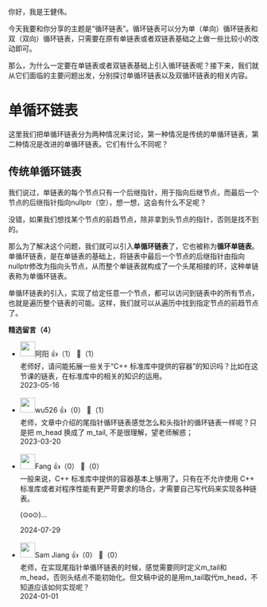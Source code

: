 你好，我是王健伟。

今天我要和你分享的主题是“循环链表”。循环链表可以分为单（单向）循环链表和双（双向）循环链表，只需要在原有单链表或者双链表基础之上做一些比较小的改动即可。

那么，为什么一定要在单链表或者双链表基础上引入循环链表呢？接下来，我们就从它们面临的主要问题出发，分别探讨单循环链表以及双循环链表的相关内容。

# 单循环链表

这里我们把单循环链表分为两种情况来讨论，第一种情况是传统的单循环链表，第二种情况是改进的单循环链表。它们有什么不同呢？

## 传统单循环链表

我们说过，单链表的每个节点只有一个后继指针，用于指向后继节点，而最后一个节点的后继指针指向nullptr（空），想一想，这会有什么不足呢？

没错，如果我们想找某个节点的前趋节点，除非拿到头节点的指针，否则是找不到的。

那么为了解决这个问题，我们就可以引入**单循环链表**了，它也被称为**循环单链表**。单循环链表，是在单链表的基础上，将链表中最后一个节点的后继指针由指向nullptr修改为指向头节点，从而整个单链表就构成了一个头尾相接的环，这种单链表称为单循环链表。

单循环链表的引入，实现了给定任意一个节点，都可以访问到链表中的所有节点，也就是遍历整个链表的可能。这样，我们就可以从遍历中找到指定节点的前趋节点了。
<div><strong>精选留言（4）</strong></div><ul>
<li><img src="https://static001.geekbang.org/account/avatar/00/11/c9/f9/39492855.jpg" width="30px"><span>阿阳</span> 👍（1） 💬（1）<div>老师好，请问能拓展一些关于“C++ 标准库中提供的容器”的知识吗？比如在这节课的链表，在标准库中的相关的知识的运用。</div>2023-05-16</li><br/><li><img src="https://static001.geekbang.org/account/avatar/00/0f/98/b1/f89a84d0.jpg" width="30px"><span>wu526</span> 👍（0） 💬（1）<div>老师，文章中介绍的尾指针循环链表感觉怎么和头指针的循环链表一样呢？只是把 m_head 换成了 m_tail, 不是很理解，望老师解惑；</div>2023-03-20</li><br/><li><img src="https://static001.geekbang.org/account/avatar/00/36/05/04/8deca125.jpg" width="30px"><span>Fang</span> 👍（0） 💬（0）<div>一般来说，C++ 标准库中提供的容器基本上够用了。只有在不允许使用 C++ 标准库或者对程序性能有更严苛要求的场合，才需要自己写代码来实现各种链表。

(⊙o⊙)… </div>2024-07-29</li><br/><li><img src="https://static001.geekbang.org/account/avatar/00/2e/cc/81/fc29b873.jpg" width="30px"><span>Sam Jiang</span> 👍（0） 💬（0）<div>老师，在实现尾指针单循环链表的时候，感觉需要同时定义m_tail和m_head，否则头结点不能初始化。但文稿中说的是用m_tail取代m_head，不知道应该如何实现呢？</div>2024-01-01</li><br/>
</ul>